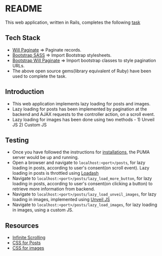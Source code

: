# README

This web application, written in Rails, completes the following [task](https://github.com/WebClub-NITK/DSC-NITK-Recruitments-2020/blob/master/RECRUITMENT_TASKS_2020.md#task-id-lazy_loading)

## Tech Stack

* [Will Paginate](https://github.com/mislav/will_paginate) => Paginate records.
* [Bootstrap SASS](https://github.com/twbs/bootstrap-sass#a-ruby-on-rails) => Import Bootstrap stylesheets.
* [Bootstrap Will Paginate](https://github.com/yrgoldteeth/bootstrap-will_paginate) => Import bootstrap classes to style pagination URLs.
* The above open source gems(library equivalent of Ruby) have been used to complete the task.

## Introduction

* This web application implements lazy loading for posts and images.
* Lazy loading for posts has been implemented by pagination at the backend and AJAX requests to the controller action, on a scroll event.
* Lazy loading for images has been done using two methods - 1) Unveil JS 2) Custom JS

## Testing

* Once you have followed the instructions for [installations](INSTALLATION.md), the PUMA server would be up and running.
* Open a browser and navigate to `localhost:<port>/posts`, for lazy loading in posts, according to user's consent(on scroll event). Lazy loading in posts is throttled using [Loadash](https://lodash.com/)
* Navigate to `localhost:<port>/posts/lazy_load_more_button`, for lazy loading in posts, according to user's consent(on clicking a button) to retrieve more information from backend.
* Navigate to `localhost:<port>/posts/lazy_load_unveil_images`, for lazy loading in images, implemented using [Unveil JS](https://github.com/luis-almeida/unveil)
* Navigate to `localhost:<port>/posts/lazy_load_images`, for lazy loading in images, using a custom JS.

## Resources

* [Infinite Scrolling](https://github.com/josefzacek/infinite-scrolling)
* [CSS for Posts](https://codepen.io/Booligoosh/pen/mKPpQp)
* [CSS for images](https://codepen.io/FilipVitas/pen/pQBYQd)
